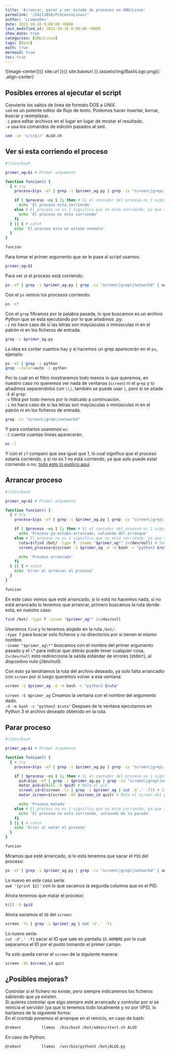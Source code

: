 ```yaml
---
title: 'Arrancar, parar y ver estado de procesos en GNU/Linux'
permalink: '/20211016/ProcesosLinux/'
author: 'LLamasDev'
date: 2021-10-16 8:00:00 +0800
last_modified_at: 2021-10-16 8:00:00 +0800
show_date: true
categories: [GNU/Linux]
tags: [Bash]
math: true
mermaid: true
toc: true
---
```


![image-center]({{ site.url }}{{ site.baseurl }}./assets/img/BashLogo.png){: .align-center}

## Posibles errores al ejecutar el script

Convierte los saltos de línea de formato DOS a UNIX.  
`sed` es un potente editor de flujo de texto. Podemos hacer insertar, borrar, buscar y reemplazar.  
`-i` para editar archivos en el lugar en lugar de mostar el resultado.  
`-e` usa los comandos de edición pasados al sed.
```bash
sed -ie 's/\r$//' ALGO.sh
```

## Ver si esta corriendo el proceso

```bash
#!/bin/bash

primer_ag=$1 # Primer argumento

function funcion() {
  { # try
    proceso=$(ps -ef | grep -i $primer_ag.py | grep -iv "screen\|grep\|networkd" | wc -l)

    if [ $proceso -eq 1 ]; then # Si el contador del proceso es 1 significa que esta corriendo
      echo 'El proceso esta corriendo'
    else # El proceso no es 1 significa que no esta corriendo, ya que solo puede estar arrancado una vez
      echo 'El proceso no esta corriendo'
    fi
  } || { # catch
    echo 'El proceso esta en estado anomalo'
  }
}

funcion
```

Para tomar el primer argumento que se le pase al script usamos:
```bash
primer_ag=$1
```

Para ver si el proceso está corriendo:
```bash
ps -ef | grep -i $primer_ag.py | grep -iv "screen\|grep\|networkd" | wc -l
```

Con el `ps` vemos los procesos corriendo:
```bash
ps -ef
```

Con el `grep` filtramos por la palabra pasada, lo que buscamos es un archivo Python que se está ejecutando por lo que añadimos .py:  
`-i` no hace caso de si las letras son mayúsculas o minúsculas ni en el patrón ni en los ficheros de entrada.
```bash
grep -i $primer_ag.py
```

La idea es contar cuantos hay y si hacemos un grep aparecerán en el `ps`, ejemplo:
```bash
ps -ef | grep -i python
grep --color=auto -i python
```

Por lo cual en el filtro mostraremos todo menos lo que queremos, en nuestro caso no queremos ver nada de ventanas (`screen`) ni el `grep` y lo añadimos separándolos con `\\|`, también se puede usar `|`, pero si se añade `-E` al `grep`:  
`-v` filtra por todo menos por lo indicado a continuación.  
`-i` no hace caso de si las letras son mayúsculas o minúsculas ni en el patrón ni en los ficheros de entrada.
```bash
grep -iv "screen\|grep\|networkd"
```

Y para contarlos usaremos `wc`:  
`-l` cuenta cuantas líneas aparecerán.
```bash
wc -l
```

Y con el `if` comparo que sea igual que 1, lo cual significa que el proceso estaría corriendo, y si no es 1 no está corriendo, ya que solo puede estar corriendo o no, [todo esto lo explico aquí](https://llamasdev.github.io/Blog/posts/Bash-comparaciones/).

## Arrancar proceso

```bash
#!/bin/bash

primer_ag=$1 # Primer argumento

function funcion() {
  { # try
    proceso=$(ps -ef | grep -i $primer_ag.py | grep -iv "screen\|grep\|networkd" | wc -l)

    if [ $proceso -eq 1 ]; then # Si el contador del proceso es 1 significa que esta corriendo
      echo 'Proceso ya estaba arrancado, saliendo del arranque'
    else # El proceso no es 1 significa que no esta corriendo, ya que solo puede estar arrancado una vez
      ruta=$(find /bot/ -type f -iname "$primer_ag*" 2>/dev/null) # Saco la ruta del archivo que siempre estan en bot
      screen_proceso=$(screen -S $primer_ag -d -m bash -c "python3 $ruta") # Ejecuto el archivo Python en una screen

      echo 'Proceso arrancado'
    fi
  } || { # catch
    echo 'Error al arrancar el proceso'
  }
}

funcion
```

En este caso vemos que esté arrancado, si lo está no hacemos nada, si no está arrancado lo tenemos que arrancar, primero buscamos la ruta donde está, en nuestro caso:
```bash
find /bot/ -type f -iname "$primer_ag*" 2>/dev/null
```

Usaremos `find` y lo tenemos alojado en la ruta `/bot/`.  
`-type f` para buscar solo ficheros y no directorios por si tienen el mismo nombre.  
`-iname "$primer_ag\*"` buscamos con el nombre del primer argumento pasado y el `\`* para indicar que detrás puede tener cualquier cosa.  
`2>/dev/null` esto redirecciona la salida estándar de errores (stderr), al dispositivo nulo (/dev/null).  

Con esto ya tendríamos la ruta del archivo deseado, ya solo falta arrancadlo con `screen` por si luego queremos volver a esa ventana:
```bash
screen -S $primer_ag -d -m bash -c "python3 $ruta"
```

`screen -S $primer_ag` Creamos la ventana con el nombre del argumento dado.  
`-d -m bash -c "python3 $ruta"` Despues de la ventana ejecutamos en Python 3 el archivo deseado obtenido en la ruta.  

## Parar proceso

```bash
#!/bin/bash

primer_ag=$1 # Primer argumento

function funcion() {
  { # try
    proceso=$(ps -ef | grep -i $primer_ag.py | grep -iv "screen\|grep\|networkd" | wc -l)

    if [ $proceso -eq 1 ]; then # Si el contador del proceso es 1 significa que esta corriendo
      pid=$(ps -ef | grep -i $primer_ag.py | grep -iv "screen\|grep\|networkd" | awk '{print $2}') # Saco el pid del proceso
      matar_pid=$(kill -9 $pid) # Mato el pid
      screen_id=$(screen -ls | grep -i $primer_ag | cut -d'.' -f1) # Saco el id del screen
      matar_screen=$(screen -XS $screen_id quit) # Mato el screen del proceso

      echo 'Proceso matado'
    else # El proceso no es 1 significa que no esta corriendo, ya que solo puede estar arrancado una vez
      echo 'El proceso no esta corriendo, saliendo de la parada'
    fi
  } || { # catch
    echo 'Error al matar el proceso'
  }
}

funcion
```

Miramos que esté arrancado, si lo está tenemos que sacar el `PID` del proceso:
```bash
ps -ef | grep -i $primer_ag.py | grep -iv "screen\|grep\|networkd" | awk '{print $2}'
```

Lo nuevo en este caso sería:  
`awk '{print $2}'` con lo que sacamos la segunda columna que es el PID.

Ahora tenemos que matar el proceso:
```bash
kill -9 $pid
```

Ahora sacamos el `ID` del `screen`:
```bash
screen -ls | grep -i $primer_ag | cut -d'.' -f1
```

Lo nuevo sería:  
`cut -d'.' -f1` sacar el ID que sale en pantalla `ID.NOMBRE` por lo cual separamos el ID por el punto tomando el primer campo.

Ya solo queda cerrar el `screen` de la siguiente manera:
```bash
screen -XS $screen_id quit
```

## ¿Posibles mejoras?

Controlar si el fichero no existe, pero siempre indicaremos los ficheros sabiendo que ya existen.  
Si quieres controlar que algo siempre esté arrancado y controlar por si se reinicia el servidor (ya que lo tenemos todo localmente y no por VPS), lo haríamos de la siguiente forma:  
En el crontab ponemos el arranque en el reinicio, en caso de bash:
```bash
@reboot         llamas  /bin/bash /bot/admin/start.sh ALGO
```

En caso de Python:
```bash
@reboot         llamas  /usr/bin/python3 /bot/ALGO.py
```